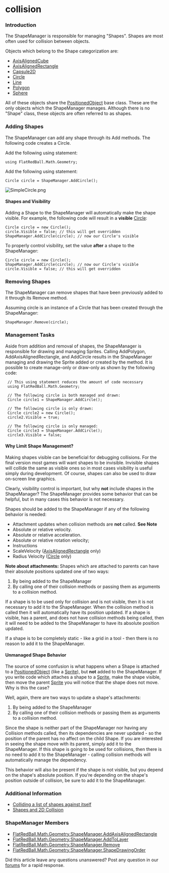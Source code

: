 # collision

### Introduction

The ShapeManager is responsible for managing "Shapes". Shapes are most often used for collision between objects.

Objects which belong to the Shape categorization are:

* [AxisAlignedCube](../frb/docs/index.php)
* [AxisAlignedRectangle](../frb/docs/index.php)
* [Capsule2D](../frb/docs/index.php)
* [Circle](../frb/docs/index.php)
* [Line](../frb/docs/index.php)
* [Polygon](../frb/docs/index.php)
* [Sphere](../frb/docs/index.php)

All of these objects share the [PositionedObject](../frb/docs/index.php) base class. These are the only objects which the ShapeManager manages. Although there is no "Shape" class, these objects are often referred to as shapes.

### Adding Shapes

The ShapeManager can add any shape through its Add methods. The following code creates a Circle.

Add the following using statement:

```
using FlatRedBall.Math.Geometry;
```

Add the following using statement:

```
Circle circle = ShapeManager.AddCircle();
```

![SimpleCircle.png](../media/migrated\_media-SimpleCircle.png)

#### Shapes and Visibility

Adding a Shape to the ShapeManager will automatically make the shape visible. For example, the following code will result in a **visible** [Circle](../frb/docs/index.php):

```
Circle circle = new Circle();
circle.Visible = false; // this will get overridden
ShapeManager.AddCircle(circle); // now our Circle's visible
```

To properly control visibility, set the value **after** a shape to the ShapeManager:

```
Circle circle = new Circle();
ShapeManager.AddCircle(circle); // now our Circle's visible
circle.Visible = false; // this will get overridden
```

### Removing Shapes

The ShapeManager can remove shapes that have been previously added to it through its Remove method.

Assuming circle is an instance of a Circle that has been created through the ShapeManager:

```
ShapeManager.Remove(circle);
```

### Management Tasks

Aside from addition and removal of shapes, the ShapeManager is responsible for drawing and managing Sprites. Calling AddPolygon, AddAxisAlignedRectangle, and AddCircle results in the ShapeManager managing and drawing the Sprite added or created by the method. It is possible to create manage-only or draw-only as shown by the following code:

```
 // This using statement reduces the amount of code necessary
 using FlatRedBall.Math.Geometry;

 // The following circle is both managed and drawn:
 Circle circle1 = ShapeManager.AddCircle();

 // The following circle is only drawn:
 Circle circle2 = new Circle();
 circle2.Visible = true;

 // The following circle is only managed:
 Circle circle3 = ShapeManager.AddCircle();
 circle3.Visible = false;
```

#### Why Limit Shape Management?

Making shapes visible can be beneficial for debugging collisions. For the final version most games will want shapes to be invisible. Invisible shapes will collide the same as visible ones so in most cases visibility is useful simply during development. Of course, shapes can also be used to draw on-screen line graphics.

Clearly, visibility control is important, but why **not** include shapes in the ShapeManager? The ShapeManager provides some behavior that can be helpful, but in many cases this behavior is not necessary.

Shapes should be added to the ShapeManager if any of the following behavior is needed:

* Attachment updates when collision methods are **not** called. **See Note**
* Absolute or relative velocity.
* Absolute or relative acceleration.
* Absolute or relative rotation velocity;
* Instructions
* ScaleVelocity ([AxisAlignedRectangle](../frb/docs/index.php) only)
* Radius Velocity ([Circle](../frb/docs/index.php) only)

**Note about attachments:** Shapes which are attached to parents can have their absolute positions updated one of two ways:

1. By being added to the ShapeManager
2. By calling one of their collision methods or passing them as arguments to a collision method.

If a shape is to be used only for collision and is not visible, then it is not necessary to add it to the ShapeManager. When the collision method is called then it will automatically have its position updated. If a shape is visible, has a parent, and does not have collision methods being called, then it will need to be added to the ShapeManager to have its absolute position updated.

If a shape is to be completely static - like a grid in a tool - then there is no reason to add it to the ShapeManager.

#### Unmanaged Shape Behavior

The source of some confusion is what happens when a Shape is attached to a [PositionedObject](../frb/docs/index.php) (like a [Sprite](../frb/docs/index.php)), but **not** added to the ShapeManager. If you write code which attaches a shape to a [Sprite](../frb/docs/index.php), make the shape visible, then move the parent [Sprite](../frb/docs/index.php) you will notice that the shape does not move. Why is this the case?

Well, again, there are two ways to update a shape's attachments:

1. By being added to the ShapeManager
2. By calling one of their collision methods or passing them as arguments to a collision method.

Since the shape is neither part of the ShapeManager nor having any Collision methods called, then its dependencies are never updated - so the position of the parent has no affect on the child Shape. If you are interested in seeing the shape move with its parent, simply add it to the ShapeManager. If this shape is going to be used for collisions, then there is no need to add it to the ShapeManager - calling collision methods will automatically manage the dependency.

This behavior will also be present if the shape is not visible, but you depend on the shape's absolute position. If you're depending on the shape's position outside of collision, be sure to add it to the ShapeManager.

### Additional Information

* [Colliding a list of shapes against itself](../frb/docs/index.php)
* [Shapes and 2D Collision](../frb/docs/index.php)

### ShapeManager Members

* [FlatRedBall.Math.Geometry.ShapeManager.AddAxisAlignedRectangle](../frb/docs/index.php)
* [FlatRedBall.Math.Geometry.ShapeManager.AddToLayer](../frb/docs/index.php)
* [FlatRedBall.Math.Geometry.ShapeManager.Remove](../frb/docs/index.php)
* [FlatRedBall.Math.Geometry.ShapeManager.ShapeDrawingOrder](../frb/docs/index.php)

Did this article leave any questions unanswered? Post any question in our [forums](../frb/forum.md) for a rapid response.
